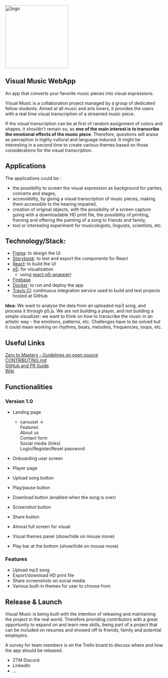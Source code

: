<img src="https://github.com/zero-to-mastery/visual-music/blob/master/visual-music-logo/Logo%20Background.jpg" alt="logo" width="200" height="200">

## Visual Music WebApp
An app that converts your favorite music pieces into visual expressions. 

Visual Music is a collaboration project managed by a group of dedicated fellow students. Aimed at all music and arts lovers, it provides the users with a real time visual transcription of a streamed music piece. 

If the visual transcription can be at first of random assignment of colors and shapes, it shouldn't remain so, as **one of the main interest is to transcribe the emotional effects of the music piece**. Therefore, questions will araise as perception is highly cultural and language induced. It might be interesting in a second time to create various themes based on those considerations for the visual transcription.

## Applications
The applications could be :
* the possibility to screen the visual expression as background for parties, concerts and stages, 
* accessibility, by giving a visual transcription of music pieces, making them accessible to the hearing impaired,
* creation of original objects, with the possibility of a screen capture going with a downloadable HD print file, the possibility of printing, framing and offering the painting of a song to friends and family,
* tool or interesting experiment for musicologists, linguists, scientists, etc.

## Technology/Stack:
* [Figma](https://www.figma.com/): to design the UI
* [Storybook](https://storybook.js.org/): to test and export the components for React
* [React](https://reactjs.org/): to build the UI
* [p5](https://p5js.org/): for visualization
   * using [react-p5-wrapper](https://www.npmjs.com/package/react-p5-wrapper))
* [Firebase](https://firebase.google.com/)                 
* [Docker](https://www.docker.com/): to run and deploy the app
* [Travis CI](https://travis-ci.org/): continuous integration service used to build and test projects hosted at GitHub
  
__Idea:__ We want to analyse the data from an uploaded mp3 song, and process it through p5.js. We are not building a player, and not building a simple visualizer: we want to think on how to transcribe the music in an artistic way - the emotions, patterns, etc. Challenges have to be solved but it could mean working on rhythms, beats, melodies, frequencies, loops, etc.         

## Useful Links
[Zero to Mastery - Guidelines on open source](https://github.com/zero-to-mastery/start-here-guidelines)            
[CONTRIBUTING.md](https://github.com/zero-to-mastery/visual-music/blob/master/CONTRIBUTING.md)               
[GitHub and PR Guide](https://github.com/zero-to-mastery/visual-music/blob/master/Visual-Music-GitHub-PR-Guide.pdf)       
[Wiki](https://github.com/zero-to-mastery/visual-music/wiki)


## Functionalities
### Version 1.0
* Landing page
  * carousel ->         
Features         
About us        
Contact form          
Social media (links)          
Login/Register/Reset password             
         
* Onboarding user screen         
* Player page
* Upload song button
* Play/pause button
* Download button (enabled when the song is over)
* Screenshot button          
* Share button           
* Almost full screen for visual      
* Visual themes panel (show/hide on mouse move)      
* Play bar at the bottom (show/hide on mouse move)

### Features
* Upload mp3 song
* Export/download HD print file
* Share screenshots on social media        
* Various built-in themes for user to choose from


## Release & Launch
Visual Music is being built with the intention of releasing and maintaining the project in the real world. Therefore providing contributors with a great opportunity to expand on and learn new skills, being part of a project that can be included on resumes and showed off to friends, family and potential employers.

A survey for team members is on the Trello board to discuss where and how the app should be released.
* ZTM Discord
* LinkedIn
* ...
